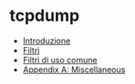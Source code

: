 # tcpdump

- [Introduzione](sections/introduzione.md)
- [Filtri](sections/filtri.md)
- [Filtri di uso comune](sections/filtri_di_uso_comune.md)
- [Appendix A: Miscellaneous](sections/appendix_a_various_miscellaneous_tasks.md)
